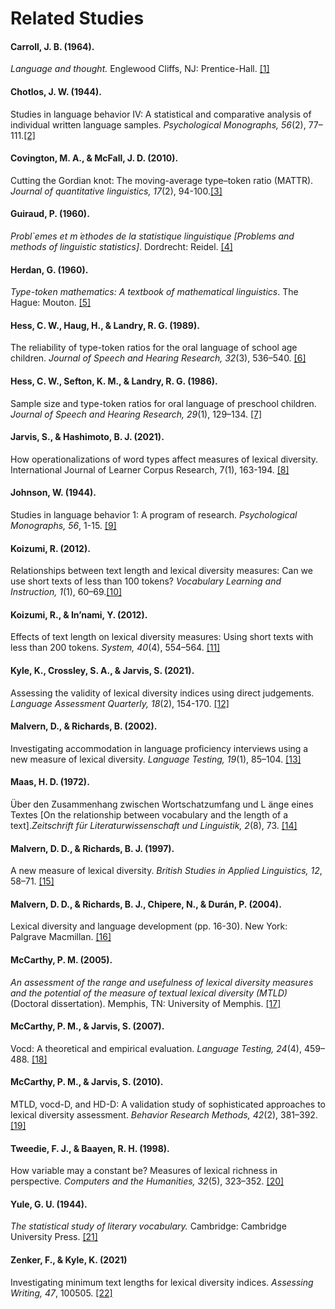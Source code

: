 # Related Studies

#### Carroll, J. B. (1964).
*Language and thought.* Englewood Cliffs, NJ: Prentice-Hall. [[1]](https://scholar.google.com/scholar_lookup?title=Language%20and%20thought&author=J.B.%20Carroll&publication_year=1964)

#### Chotlos, J. W. (1944).
Studies in language behavior IV: A statistical and comparative analysis of individual written language samples. *Psychological Monographs, 56*(2),
77–111.[[2]](https://psycnet.apa.org/fulltext/2011-16010-004.pdf)

#### Covington, M. A., & McFall, J. D. (2010).
Cutting the Gordian knot: The moving-average type–token ratio (MATTR). *Journal of quantitative linguistics, 17*(2), 94-100.[[3]](https://www.tandfonline.com/doi/abs/10.1080/09296171003643098)

#### Guiraud, P. (1960).
*Probl`emes et m ́ethodes de la statistique linguistique [Problems and methods of linguistic statistics]*. Dordrecht: Reidel. [[4]](https://scholar.google.com/scholar_lookup?title=Problèmes%20et%20méthodes%20de%20la%20statistique%20linguistique%20%5BProblems%20and%20methods%20of%20linguistic%20statistics%5D&author=P.%20Guiraud&publication_year=1960)

#### Herdan, G. (1960).
*Type-token mathematics: A textbook of mathematical linguistics*. The Hague: Mouton. [[5]](https://scholar.google.com/scholar_lookup?title=Type-token%20mathematics%3A%20A%20textbook%20of%20mathematical%20linguistics&author=G.%20Herdan&publication_year=1960)

#### Hess, C. W., Haug, H., & Landry, R. G. (1989).
The reliability of type-token ratios for the oral language of school age children. *Journal of Speech and Hearing Research, 32*(3), 536–540. [[6]](https://pubs.asha.org/doi/10.1044/jshr.3203.536)

#### Hess, C. W., Sefton, K. M., & Landry, R. G. (1986).
Sample size and type-token ratios for oral language of preschool children. *Journal of Speech and Hearing Research, 29*(1), 129–134. [[7]](https://pubs.asha.org/doi/10.1044/jshr.2901.129)

#### Jarvis, S., & Hashimoto, B. J. (2021).
How operationalizations of word types affect measures of lexical diversity. International Journal of Learner Corpus Research, 7(1), 163-194. [[8]](https://www.jbe-platform.com/content/journals/10.1075/ijlcr.20004.jar?TRACK=RSS)

#### Johnson, W. (1944).
Studies in language behavior 1: A program of research. *Psychological Monographs, 56*, 1-15. [[9]](https://psycnet.apa.org/fulltext/2011-16010-001.pdf)

#### Koizumi, R. (2012).
Relationships between text length and lexical diversity measures: Can we use short texts of less than 100 tokens? *Vocabulary Learning and Instruction, 1*(1), 60–69.[[10]](http://www.vli-journal.org/issues/01.1/issue01.1.10.html)

#### Koizumi, R., & In’nami, Y. (2012).
Effects of text length on lexical diversity measures: Using short texts with less than 200 tokens. *System, 40*(4), 554–564. [[11]](https://www.sciencedirect.com/science/article/pii/S0346251X12000887?via%3Dihub)

#### Kyle, K., Crossley, S. A., & Jarvis, S. (2021).
Assessing the validity of lexical diversity indices using direct judgements. *Language Assessment Quarterly, 18*(2), 154-170. [[12]](https://www.tandfonline.com/doi/full/10.1080/15434303.2020.1844205)

#### Malvern, D., & Richards, B. (2002).
Investigating accommodation in language proficiency interviews using a new measure of lexical diversity. *Language Testing, 19*(1), 85–104. [[13]](https://journals.sagepub.com/doi/10.1191/0265532202lt221oa)

#### Maas, H. D. (1972).
Über den Zusammenhang zwischen Wortschatzumfang und L ̈ange eines Textes [On the relationship between vocabulary and the length of a text].*Zeitschrift für Literaturwissenschaft und Linguistik, 2*(8), 73. [[14]](https://www.proquest.com/openview/ef789d09940e4fe1243a5c679a49de76/1/advanced)

#### Malvern, D. D., & Richards, B. J. (1997).
A new measure of lexical diversity. *British Studies in Applied Linguistics, 12*, 58–71.
[[15]](https://scholar.google.com/scholar?hl=ko&as_sdt=0%2C38&q=A+new+measure+of+lexical+diversity.+*British+Studies+in+Applied+Linguistics&btnG=)

#### Malvern, D. D., & Richards, B. J., Chipere, N., & Durán, P. (2004).
Lexical diversity and language development (pp. 16-30). New York: Palgrave Macmillan. [[16]](https://link.springer.com/content/pdf/10.1057/9780230511804.pdf)

#### McCarthy, P. M. (2005).
*An assessment of the range and usefulness of lexical diversity measures and the potential of the measure of textual lexical diversity (MTLD)* (Doctoral dissertation). Memphis, TN: University of Memphis. [[17]](https://www.proquest.com/docview/305349212?pq-origsite=gscholar&fromopenview=true)

#### McCarthy, P. M., & Jarvis, S. (2007).
Vocd: A theoretical and empirical evaluation. *Language Testing, 24*(4), 459–488. [[18]](https://journals.sagepub.com/doi/10.1177/0265532207080767)

#### McCarthy, P. M., & Jarvis, S. (2010).
MTLD, vocd-D, and HD-D: A validation study of sophisticated approaches to lexical diversity assessment. *Behavior Research Methods, 42*(2), 381–392. [[19]](https://link.springer.com/article/10.3758%2FBRM.42.2.381)

#### Tweedie, F. J., & Baayen, R. H. (1998).
How variable may a constant be? Measures of lexical richness in perspective. *Computers and the Humanities, 32*(5), 323–352. [[20]](https://link.springer.com/article/10.1023%2FA%3A1001749303137)

#### Yule, G. U. (1944).
*The statistical study of literary vocabulary.* Cambridge: Cambridge University Press. [[21]](https://scholar.google.com/scholar_lookup?title=The%20statistical%20study%20of%20literary%20vocabulary&author=G.U.%20Yule&publication_year=1944)

#### Zenker, F., & Kyle, K. (2021)
Investigating minimum text lengths for lexical diversity indices. *Assessing Writing, 47*, 100505. [[22]](https://www.sciencedirect.com/science/article/pii/S1075293520300660?casa_token=5idiJdzo-EgAAAAA:uEW6GcL5DgURMVTQkZ48sOukpXURAMiwOtARDnQJ1mFTdwM_XqymVTkRdYyulAacZ_1xiQ)
